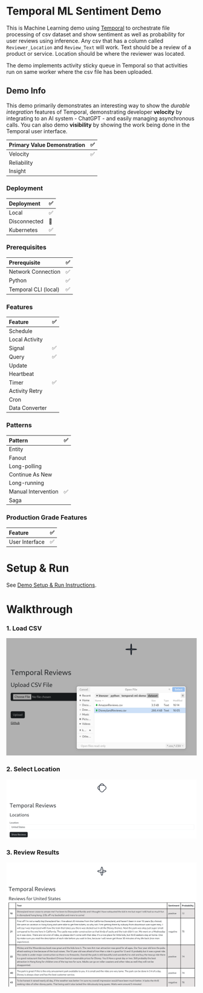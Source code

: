 # Temporal ML Sentiment Demo
This is Machine Learning demo using [Temporal](temporal.io) to orchestrate file processing of csv dataset and show sentiment as well as probability for user reviews using inference. Any csv that has a column called ```Reviewer_Location``` and ```Review_Text``` will work. Text should be a review of a product or service. Location should be where the reviewer was located.

The demo implements activity sticky queue in Temporal so that activities run on same worker where the csv file has been uploaded.
## Demo Info
This demo primarily demonstrates an interesting way to show the _durable integration_ features of Temporal, demonstrating developer **velocity** by integrating to an AI system - ChatGPT - and easily managing asynchronous calls.
You can also demo **visibility** by showing the work being done in the Temporal user interface.


| Primary Value Demonstration | ✅ |
|:-------------------|---|
| Velocity          | ✅ |
| Reliability       |   |
| Insight           |   |

### Deployment
| Deployment          | ✅ |
|:-------------------|---|
| Local              | ✅ |
| Disconnected       | 🚫 |
| Kubernetes         | ✅ |

### Prerequisites
| Prerequisite       | ✅ |
|:-------------------|---|
| Network Connection | ✅ |
| Python             | ✅|
| Temporal CLI (local)| ✅ |

### Features
| Feature            | ✅ | 
|:-------------------|---|
| Schedule       |   |
| Local Activity |   |
| Signal         | ✅ |
| Query          | ✅ |
| Update         |   |
| Heartbeat      |   |
| Timer          | ✅ |
| Activity Retry |   |
| Cron           |   |   
| Data Converter |   |

### Patterns
| Pattern            | ✅ |
|:-------------------|---|
| Entity              |   |
| Fanout              |   |
| Long-polling        |   |
| Continue As New     |   |
| Long-running        |   |
| Manual Intervention | ✅ |
| Saga                |   |

### Production Grade Features
| Feature            | ✅ |
|:-------------------|---|
| User Interface   | ✅ |

# Setup & Run
See [Demo Setup & Run Instructions](./how-to-run.md).



# Walkthrough
### 1. Load CSV
![Load CSV](/static/csv.png)
### 2. Select Location
![Select Location](/static/location.png)
### 3. Review Results
![View Sentiment and Probability](/static/table.png)
